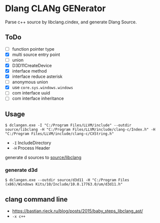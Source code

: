 # Dlang CLANg GENerator

Parse c++ source by libclang.cindex, and generate Dlang Source.

## ToDo

* [ ] function pointer type
* [x] multi source entry point
* [ ] union
* [x] D3D11CreateDevice
* [x] interface method
* [x] interface reduce asterisk
* [ ] anonymous union
* [x] use `core.sys.windows.windows`
* [ ] com interface uuid
* [ ] com interface inheritance

## Usage

```
$ dclangen.exe -I "C:/Program Files/LLVM/include" --outdir source/libclang -H "C:/Program Files/LLVM/include/clang-c/Index.h" -H "C:/Program Files/LLVM/include/clang-c/CXString.h"
```

* `-I` IncludeDirectory
* `-H` Process Header

generate d sources to [source/libclang](./source/libclang)

### generate d3d

```
$ dclangen.exe --outdir source/d3d11 -H "C:/Program Files (x86)/Windows Kits/10/Include/10.0.17763.0/um/d3d11.h"
```

## clang command line

* https://bastian.rieck.ru/blog/posts/2015/baby_steps_libclang_ast/
* `-x c++`
